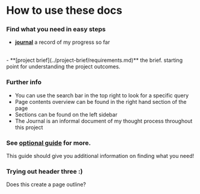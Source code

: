 # How to use these docs

### Find what you need in easy steps

- **[journal](../misc/journal.md)**
a record of my progress so far
<br>
- **[project brief](../project-brief/requirements.md)**
the brief. starting point for understanding the project outcomes.
<br>

### Further info 
- You can use the search bar in the top right to look for a specific query
- Page contents overview can be found in the right hand section of the page
- Sections can be found on the left sidebar
- The Journal is an informal document of my thought process throughout this project

### See [optional guide](optional-guide.md) for more.

This guide should give you additional information on finding what you need!

### Trying out header three :)

Does this create a page outline?